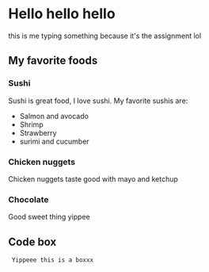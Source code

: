 # Hello hello hello

this is me typing something because it's the assignment lol

## My favorite foods

### Sushi

Sushi is great food, I love sushi. My favorite sushis are:

- Salmon and avocado
- Shrimp
- Strawberry
- surimi and cucumber

### Chicken nuggets

Chicken nuggets taste good with mayo and ketchup

### Chocolate

Good sweet thing yippee

## Code box

     Yippeee this is a boxxx

